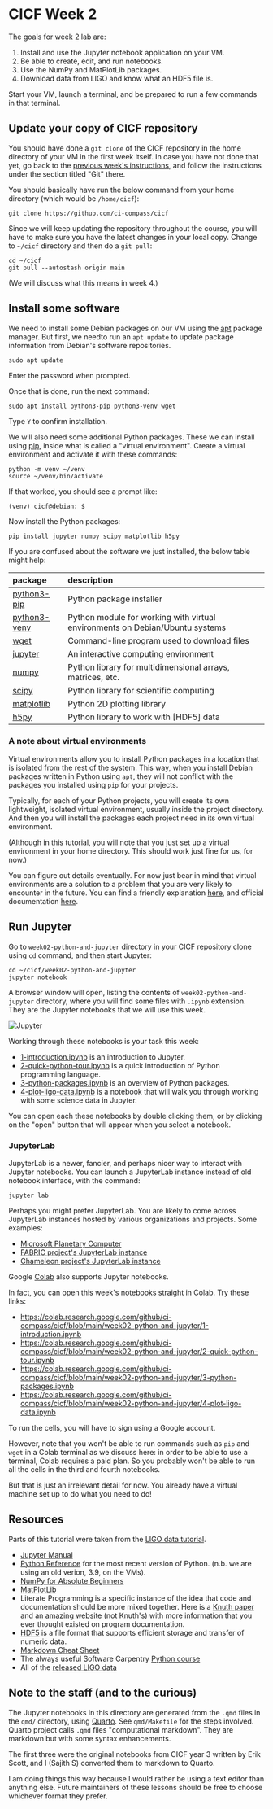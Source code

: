 # CICF Week 2

The goals for week 2 lab are:

1. Install and use the Jupyter notebook application on your VM.
2. Be able to create, edit, and run notebooks.
3. Use the NumPy and MatPlotLib packages.
4. Download data from LIGO and know what an HDF5 file is.

Start your VM, launch a terminal, and be prepared to run a few
commands in that terminal.

## Update your copy of CICF repository

You should have done a `git clone` of the CICF repository in the home
directory of your VM in the first week itself.  In case you have not
done that yet, go back to the [previous week's instructions][week1],
and follow the instructions under the section titled "Git" there.

You should basically have run the below command from your home
directory (which would be `/home/cicf`):

```console
git clone https://github.com/ci-compass/cicf
```

[week1]: ../week01-commandline/README.md#Git

Since we will keep updating the repository throughout the course, you
will have to make sure you have the latest changes in your local copy.
Change to `~/cicf` directory and then do a `git pull`:

```console
cd ~/cicf
git pull --autostash origin main
```

(We will discuss what this means in week 4.)

## Install some software

We need to install some Debian packages on our VM using the [apt]
package manager.  But first, we needto run an `apt update` to update
package information from Debian's software repositories.  

```console
sudo apt update
```

Enter the password when prompted.

Once that is done, run the next command:

```console
sudo apt install python3-pip python3-venv wget
```

Type `Y` to confirm installation.

We will also need some additional Python packages. These we can
install using [pip], inside what is called a "virtual environment".
Create a virtual environment and activate it with these commands:

```console
python -m venv ~/venv
source ~/venv/bin/activate
```

If that worked, you should see a prompt like:

```console
(venv) cicf@debian: $
```

Now install the Python packages:

```console
pip install jupyter numpy scipy matplotlib h5py
```

[apt]: https://wiki.debian.org/AptCLI
[pip]: https://pip.pypa.io/en/stable/

If you are confused about the software we just installed, the below
table might help:

| package            | description                                                                  |
|:-------------------|:-----------------------------------------------------------------------------|
| [python3-pip][pip] | Python package installer                                                     |
| [python3-venv]     | Python module for working with virtual environments on Debian/Ubuntu systems |
| [wget]             | Command-line program used to download files                                  |
| [jupyter]          | An interactive computing environment                                         |
| [numpy]            | Python library for multidimensional arrays, matrices, etc.                   |
| [scipy]            | Python library for scientific computing                                      |
| [matplotlib]       | Python 2D plotting library                                                   |
| [h5py]             | Python library to work with [HDF5] data                                      |

[python3-venv]: https://packages.debian.org/bookworm/python3-venv
[wget]: https://www.gnu.org/software/wget/
[jupyter]: https://jupyter.org/
[numpy]: https://numpy.org/
[scipy]: https://scipy.org/
[matplotlib]: https://matplotlib.org/
[h5py]: https://www.h5py.org/

### A note about virtual environments

Virtual environments allow you to install Python packages in a
location that is isolated from the rest of the system.  This way, when
you install Debian packages written in Python using `apt`, they will
not conflict with the packages you installed using `pip` for your
projects.

Typically, for each of your Python projects, you will create its own
lightweight, isolated virtual environment, usually inside the project
directory.  And then you will install the packages each project need
in its own virtual environment.

(Although in this tutorial, you will note that you just set up a
virtual environment in your home directory. This should work just fine
for us, for now.)

You can figure out details eventually.  For now just bear in mind that
virtual environments are a solution to a problem that you are very
likely to encounter in the future. You can find a friendly explanation
[here](venv-realpython), and official documentation
[here](venv-pythonorg).

[venv-pythonorg]: https://docs.python.org/3/library/venv.html
[venv-realpython]: https://realpython.com/python-virtual-environments-a-primer/


## Run Jupyter

Go to `week02-python-and-jupyter` directory in your CICF repository
clone using `cd` command, and then start Jupyter:

```console
cd ~/cicf/week02-python-and-jupyter
jupyter notebook
```

A browser window will open, listing the contents of
`week02-python-and-jupyter` directory, where you will find some files
with `.ipynb` extension.  They are the Jupyter notebooks that we will
use this week.

<!-- TODO: update this screenshot -->

![Jupyter](./img/jupyter.png)

Working through these notebooks is your task this week:

- [1-introduction.ipynb](./1-introduction.ipynb) is an introduction to
  Jupyter.
- [2-quick-python-tour.ipynb](./2-quick-python-tour.ipynb) is a quick
  introduction of Python programming language.
- [3-python-packages.ipynb](./3-python-packages.ipynb) is an overview
  of Python packages.
- [4-plot-ligo-data.ipynb](./4-plot-ligo-data.ipynb) is a notebook
  that will walk you through working with some science data in
  Jupyter.

You can open each these notebooks by double clicking them, or by
clicking on the "open" button that will appear when you select a
notebook.

### JupyterLab

JupyterLab is a newer, fancier, and perhaps nicer way to interact with
Jupyter notebooks.  You can launch a JupyterLab instance instead of
old notebook interface, with the command:

```console
jupyter lab
```

<!-- TODO: add JupyterLab screenshot -->

Perhaps you might prefer JupyterLab.  You are likely to come across
JupyterLab instances hosted by various organizations and projects.
Some examples:

- [Microsoft Planetary Computer](https://planetarycomputer.microsoft.com/)
- [FABRIC project's JupyterLab instance](https://jupyter.fabric-testbed.net/)
- [Chameleon project's JupyterLab instance](https://jupyter.chameleoncloud.org/)

Google [Colab] also supports Jupyter notebooks.

[Colab]: https://colab.research.google.com/

In fact, you can open this week's notebooks straight in Colab.  Try
these links:

- https://colab.research.google.com/github/ci-compass/cicf/blob/main/week02-python-and-jupyter/1-introduction.ipynb
- https://colab.research.google.com/github/ci-compass/cicf/blob/main/week02-python-and-jupyter/2-quick-python-tour.ipynb
- https://colab.research.google.com/github/ci-compass/cicf/blob/main/week02-python-and-jupyter/3-python-packages.ipynb
- https://colab.research.google.com/github/ci-compass/cicf/blob/main/week02-python-and-jupyter/4-plot-ligo-data.ipynb

To run the cells, you will have to sign using a Google account.  

However, note that you won't be able to run commands such as `pip` and
`wget` in a Colab terminal as we discuss here: in order to be able to
use a terminal, Colab requires a paid plan.  So you probably won't be
able to run all the cells in the third and fourth notebooks.

But that is just an irrelevant detail for now.  You already have a
virtual machine set up to do what you need to do!

## Resources

Parts of this tutorial were taken from the [LIGO data tutorial](https://gwosc.org/tutorial02/).

- [Jupyter Manual](https://docs.jupyter.org/en/latest/)
- [Python Reference](https://docs.python.org/3/) for the most recent
  version of Python. (n.b. we are using an old verion, 3.9, on the
  VMs).
- [NumPy for Absolute
  Beginners](https://numpy.org/doc/stable/user/absolute_beginners.html)
- [MatPlotLib](https://matplotlib.org/)
- Literate Programming is a specific instance of the idea that code
  and documentation should be more mixed together. Here is a [Knuth
  paper](http://www.literateprogramming.com/knuthweb.pdf) and an
  [amazing website](http://www.literateprogramming.com/articles.html)
  (not Knuth's) with more information that you ever thought existed on
  program documentation.
- [HDF5](https://docs.hdfgroup.org/hdf5/v1_14/_intro_h_d_f5.html) is a
  file format that supports efficient storage and transfer of numeric
  data.
- [Markdown Cheat
  Sheet](https://github.com/adam-p/markdown-here/wiki/Markdown-Cheatsheet)
- The always useful Software Carpentry [Python
  course](https://swcarpentry.github.io/python-novice-inflammation/)
- All of the [released LIGO data](https://gwosc.org/data/)

## Note to the staff (and to the curious)

The Jupyter notebooks in this directory are generated from the `.qmd`
files in the `qmd/` directory, using [Quarto]. See `qmd/Makefile` for
the steps involved. Quarto project calls `.qmd` files "computational
markdown".  They are markdown but with some syntax enhancements.

The first three were the original notebooks from CICF year 3 written
by Erik Scott, and I (Sajith S) converted them to markdown to Quarto.

I am doing things this way because I would rather be using a text
editor than anything else.  Future maintainers of these lessons should
be free to choose whichever format they prefer.

[Quarto]: https://quarto.org/
